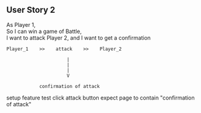 ## User Story 2 

As Player 1,<br>
So I can win a game of Battle,<br>
I want to attack Player 2, and I want to get a confirmation

    Player_1    >>    attack    >>    Player_2

                          |
                          |
                          |
                          V

                confirmation of attack

setup feature test
click attack button
expect page to contain "confirmation of attack"